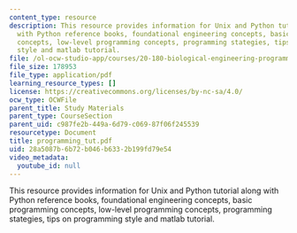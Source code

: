 ```yaml
---
content_type: resource
description: This resource provides information for Unix and Python tutorial along
  with Python reference books, foundational engineering concepts, basic programming
  concepts, low-level programming concepts, programming stategies, tips on programming
  style and matlab tutorial.
file: /ol-ocw-studio-app/courses/20-180-biological-engineering-programming-spring-2006/28a5087b6b72b046b6332b199fd79e54_programming_tut.pdf
file_size: 178953
file_type: application/pdf
learning_resource_types: []
license: https://creativecommons.org/licenses/by-nc-sa/4.0/
ocw_type: OCWFile
parent_title: Study Materials
parent_type: CourseSection
parent_uid: c987fe2b-449a-6d79-c069-87f06f245539
resourcetype: Document
title: programming_tut.pdf
uid: 28a5087b-6b72-b046-b633-2b199fd79e54
video_metadata:
  youtube_id: null
---
```

This resource provides information for Unix and Python tutorial along with Python reference books, foundational engineering concepts, basic programming concepts, low-level programming concepts, programming stategies, tips on programming style and matlab tutorial.